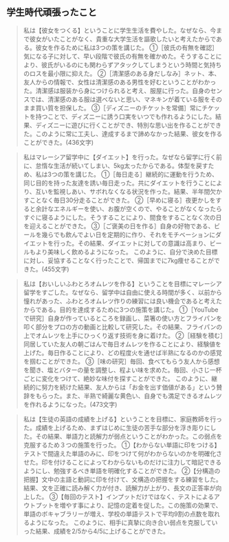 ## 学生時代頑張ったこと

>私は【彼女をつくる】ということに学生生活を費やした。なぜなら、今まで彼女がいたことがなく、貴重な大学生活を謳歌したいと考えたからである。彼女を作るために私は3つの策を講じた。
①［彼氏の有無を確認］気になる子に対して、早い段階で彼氏の有無を確かめた。そうすることにより、彼氏がいるのにも関わらずアタックしてしまうという時間と気持ちのロスを最小限に抑えた。
②［清潔感のある身だしなみ］ネット、本、友人からの情報で、女性は清潔感のある男性を好むということがわかった。清潔感は服装から身につけられると考え、服屋に行った。自身のセンスでは、清潔感のある服は選べないと思い、マネキンが着ている服をそのまま買い質を担保した。
③［ディズニーのチケットを常備］常にチケットを持つことで、ディズニーに誘う口実をいつでも作れるようにした。結果、ディズニーに遊びに行くことができ、特別な思い出を作ることができた。このように常に工夫し、達成するまで諦めなかった結果、彼女を作ることができた。(436文字)

>私はマレーシア留学中に【ダイエット】を行った。なぜなら留学に行く前に、怠惰な生活が続いてしまい、5kg太ったからである。体型を戻すため、私は3つの策を講じた。
①［毎日走る］継続的に運動を行うため、同じ目的を持った友達を誘い毎日走った。共にダイエットを行うことにより、互いを監視しあい、サボれなくなる状況を作った。結果、半年間欠かすことなく毎日30分走ることができた。
②［早めに寝る］夜更かしをすると余計なエネルギーを使い、お腹が空くので、やることがなくなったらすぐに寝るようにした。そうすることにより、間食をすることなく次の日を迎えることができた。
③［ご褒美の日を作る］自身の好物である、ビールを幾らでも飲んでよい日を定期的に作り、それをモチベーションにダイエットを行った。その結果、ダイエットに対しての意識は高まり、ビールもより美味しく飲めるようになった。
このように、自分で決めた目標に対し、妥協することなく行ったことで、帰国までに7kg痩せることができた。(455文字)

>私は【おいしいふわとろオムレツを作る】ということを目標にマレーシア留学をすごした。なぜなら、留学中は自由に使える時間が多く、以前から憧れがあった、ふわとろオムレツ作りの練習には良い機会であると考えたからである。目的を達成するために3つの施策を講じた。
①［YouTubeで研究］自身が作っているところを録画し、菜箸の使い方とフライパンを叩く部分をプロの方の動画と比較して研究した。その結果、フライパンの上でオムレツを上手にひっくり返す技術を身に着けた。
②［経験を積む］同居していた友人の朝ごはんで毎日オムレツを作ることにより、経験値を上げた。毎日作ることにより、どの程度火を通せば半熟になるのかの感覚を掴むことができた。
③［味の研究］毎回、食べてもらう友人から感想を聞き、塩とバターの量を調整し、程よい味を求めた。毎回、小さじ一杯ごとに変化をつけて、絶妙な味付を探すことができた。
このように、継続的に努力を続けた結果、友人からは「お金を出す価値がある」という賛辞をもらった。また、半熟で綺麗な黄色い、自身でも満足できるオムレツを作れるようになった。(473文字)

>私は【生徒の英語の成績を上げる】ということを目標に、家庭教師を行った。成績を上げるため、まずはじめに生徒の苦手な部分を浮き彫りにした。その結果、単語力と読解力が弱点ということがわかった。この弱点を克服するため３つの施策を行った。
①【わからない単語に印をつける】テストで間違えた単語のみに、印をつけて何がわからないのかを明確化させた。印を付けることによってわからないものだけに注力して暗記できるようにし、勉強するべき単語を明確化することができた。
②【分構造の把握】文中の主語と動詞に印を付けて、文構造の把握をする練習をした。結果、文を正確に読み解く力が付き、読解力が上がり、長文の正答率が向上した。
③【毎回のテスト】インプットだけではなく、テストによるアウトプットを増やす事により、記憶の定着を促した。この施策の効果で、単語のボキャブラリーが増え、学校の単語テストで平均9割の点数を取れるようになった。
このように、相手に真摯に向き合い弱点を克服していった結果、成績を2/5から4/5に上げることができた。




